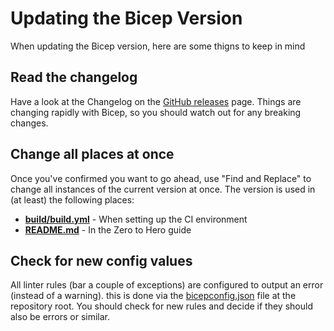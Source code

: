 # Updating the Bicep Version

When updating the Bicep version, here are some thigns to keep in mind

## Read the changelog

Have a look at the Changelog on the [GitHub releases](https://github.com/Azure/bicep/releases) page.  Things are changing rapidly with Bicep, so you should watch out for any breaking changes.

## Change all places at once

Once you've confirmed you want to go ahead, use "Find and Replace" to change all instances of the current version at once.  The version is used in (at least) the following places:

* **[build/build.yml](../build/build.yml)** - When setting up the CI environment
* **[README.md](../README.md)** - In the Zero to Hero guide

## Check for new config values

All linter rules (bar a couple of exceptions) are configured to output an error (instead of a warning).  this is done via the [bicepconfig.json](../bicepconfig.json) file at the repository root.  You should check for new rules and decide if they should also be errors or similar.
